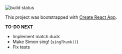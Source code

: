 ![build status](https://travis-ci.org/SeanGroff/simon.svg?branch=master)

This project was bootstrapped with [Create React App](https://github.com/facebookincubator/create-react-app).

**TO-DO NEXT**

* Implement match duck
* Make Simon sing! (`singThunk()`)
* Fix tests
